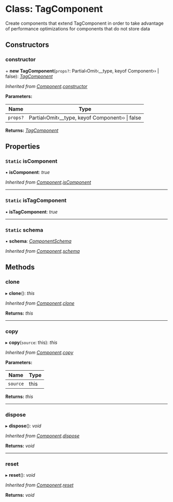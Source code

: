 
# Class: TagComponent

Create components that extend TagComponent in order to take advantage of performance optimizations for components
that do not store data

## Constructors

###  constructor

\+ **new TagComponent**(`props?`: Partial‹Omit‹__type, keyof Component<any>›› | false): *[TagComponent](tagcomponent.md)*

*Inherited from [Component](component.md).[constructor](component.md#constructor)*

**Parameters:**

Name | Type |
------ | ------ |
`props?` | Partial‹Omit‹__type, keyof Component<any>›› &#124; false |

**Returns:** *[TagComponent](tagcomponent.md)*

## Properties

### `Static` isComponent

▪ **isComponent**: *true*

*Inherited from [Component](component.md).[isComponent](component.md#static-iscomponent)*

___

### `Static` isTagComponent

▪ **isTagComponent**: *true*

___

### `Static` schema

▪ **schema**: *[ComponentSchema](../README.md#componentschema)*

*Inherited from [Component](component.md).[schema](component.md#static-schema)*

## Methods

###  clone

▸ **clone**(): *this*

*Inherited from [Component](component.md).[clone](component.md#clone)*

**Returns:** *this*

___

###  copy

▸ **copy**(`source`: this): *this*

*Inherited from [Component](component.md).[copy](component.md#copy)*

**Parameters:**

Name | Type |
------ | ------ |
`source` | this |

**Returns:** *this*

___

###  dispose

▸ **dispose**(): *void*

*Inherited from [Component](component.md).[dispose](component.md#dispose)*

**Returns:** *void*

___

###  reset

▸ **reset**(): *void*

*Inherited from [Component](component.md).[reset](component.md#reset)*

**Returns:** *void*
